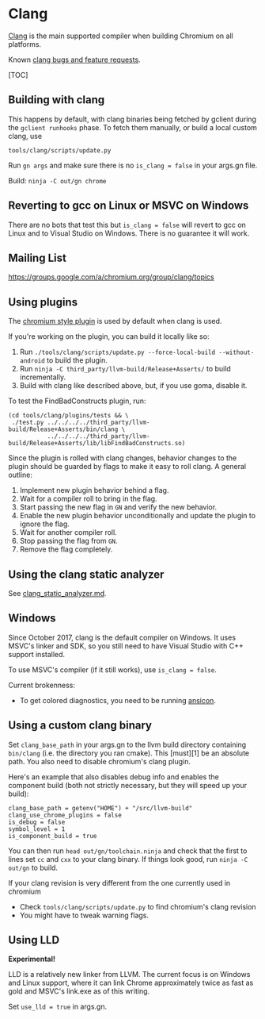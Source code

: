 # Clang

[Clang](http://clang.llvm.org/) is the main supported compiler when
building Chromium on all platforms.

Known [clang bugs and feature
requests](http://code.google.com/p/chromium/issues/list?q=label:clang).

[TOC]

## Building with clang

This happens by default, with clang binaries being fetched by gclient
during the `gclient runhooks` phase. To fetch them manually, or build
a local custom clang, use

    tools/clang/scripts/update.py

Run `gn args` and make sure there is no `is_clang = false` in your args.gn file.

Build: `ninja -C out/gn chrome`

## Reverting to gcc on Linux or MSVC on Windows

There are no bots that test this but `is_clang = false` will revert to
gcc on Linux and to Visual Studio on Windows. There is no guarantee it
will work.

## Mailing List

https://groups.google.com/a/chromium.org/group/clang/topics

## Using plugins

The
[chromium style plugin](https://dev.chromium.org/developers/coding-style/chromium-style-checker-errors)
is used by default when clang is used.

If you're working on the plugin, you can build it locally like so:

1.  Run `./tools/clang/scripts/update.py --force-local-build --without-android`
    to build the plugin.
1.  Run `ninja -C third_party/llvm-build/Release+Asserts/` to build incrementally.
1.  Build with clang like described above, but, if you use goma, disable it.

To test the FindBadConstructs plugin, run:

    (cd tools/clang/plugins/tests && \
     ./test.py ../../../../third_party/llvm-build/Release+Asserts/bin/clang \
               ../../../../third_party/llvm-build/Release+Asserts/lib/libFindBadConstructs.so)

Since the plugin is rolled with clang changes, behavior changes to the plugin
should be guarded by flags to make it easy to roll clang. A general outline:
1.  Implement new plugin behavior behind a flag.
1.  Wait for a compiler roll to bring in the flag.
1.  Start passing the new flag in `GN` and verify the new behavior.
1.  Enable the new plugin behavior unconditionally and update the plugin to
    ignore the flag.
1.  Wait for another compiler roll.
1.  Stop passing the flag from `GN`.
1.  Remove the flag completely.

## Using the clang static analyzer

See [clang_static_analyzer.md](clang_static_analyzer.md).

## Windows

Since October 2017, clang is the default compiler on Windows. It uses
MSVC's linker and SDK, so you still need to have Visual Studio with
C++ support installed.

To use MSVC's compiler (if it still works), use `is_clang = false`.

Current brokenness:

*   To get colored diagnostics, you need to be running
    [ansicon](https://github.com/adoxa/ansicon/releases).

## Using a custom clang binary

Set `clang_base_path` in your args.gn to the llvm build directory containing
`bin/clang` (i.e. the directory you ran cmake). This [must][1] be an absolute
path. You also need to disable chromium's clang plugin.

Here's an example that also disables debug info and enables the component build
(both not strictly necessary, but they will speed up your build):

```
clang_base_path = getenv("HOME") + "/src/llvm-build"
clang_use_chrome_plugins = false
is_debug = false
symbol_level = 1
is_component_build = true
```

You can then run `head out/gn/toolchain.ninja` and check that the first to
lines set `cc` and `cxx` to your clang binary. If things look good, run `ninja
-C out/gn` to build.

If your clang revision is very different from the one currently used in chromium

*   Check `tools/clang/scripts/update.py` to find chromium's clang revision
*   You might have to tweak warning flags.

## Using LLD

**Experimental!**

LLD is a relatively new linker from LLVM. The current focus is on Windows and
Linux support, where it can link Chrome approximately twice as fast as gold and
MSVC's link.exe as of this writing.

Set `use_lld = true` in args.gn.
